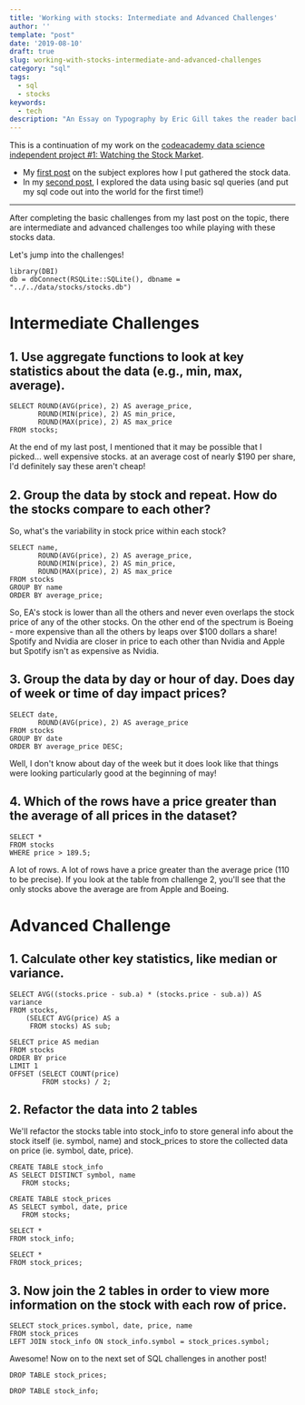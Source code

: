 ```yaml
---
title: 'Working with stocks: Intermediate and Advanced Challenges'
author: ''
template: "post"
date: '2019-08-10'
draft: true
slug: working-with-stocks-intermediate-and-advanced-challenges
category: "sql"
tags:
  - sql
  - stocks
keywords:
  - tech
description: "An Essay on Typography by Eric Gill takes the reader back to the year 1930. The year when a conflict between two worlds came to its term. The machines of the industrial world finally took over the handicrafts."
---
```


This is a continuation of my work on the [codeacademy data science independent project #1: Watching the Stock Market](https://discuss.codecademy.com/t/data-science-independent-project-1-watching-the-stock-market/419943).

* My [first post](../../07/creating-a-stocks-database/) on the subject explores how I put gathered the stock data.
* In my [second post](../../07/working-with-stocks-basic-sql), I explored the data using basic sql queries (and put my sql code out into the world for the first time!)

***
After completing the basic challenges from my last post on the topic, there are intermediate and advanced challenges too while playing with these stocks data.

Let's jump into the challenges!
```{r setup, include=FALSE}
library(DBI)
db = dbConnect(RSQLite::SQLite(), dbname = "../../data/stocks/stocks.db")
```

# Intermediate Challenges

## 1. Use aggregate functions to look at key statistics about the data (e.g., min, max, average).

```{sql intermediate1, connection=db}
SELECT ROUND(AVG(price), 2) AS average_price,
       ROUND(MIN(price), 2) AS min_price,
       ROUND(MAX(price), 2) AS max_price
FROM stocks;
```

At the end of my last post, I mentioned that it may be possible that I picked... well expensive stocks. at an average cost of nearly $190 per share, I'd definitely say these aren't cheap!

## 2. Group the data by stock and repeat. How do the stocks compare to each other?

So, what's the variability in stock price within each stock?

```{sql intermediate2, connection=db}
SELECT name,
       ROUND(AVG(price), 2) AS average_price,
       ROUND(MIN(price), 2) AS min_price,
       ROUND(MAX(price), 2) AS max_price
FROM stocks
GROUP BY name
ORDER BY average_price;
```

So, EA's stock is lower than all the others and never even overlaps the stock price of any of the other stocks. On the other end of the spectrum is Boeing - more expensive than all the others by leaps over $100 dollars a share! Spotify and Nvidia are closer in price to each other than Nvidia and Apple but Spotify isn't as expensive as Nvidia.


## 3. Group the data by day or hour of day. Does day of week or time of day impact prices?

```{sql intermediate3, connection=db}
SELECT date,
       ROUND(AVG(price), 2) AS average_price
FROM stocks
GROUP BY date
ORDER BY average_price DESC;
```

Well, I don't know about day of the week but it does look like that things were looking particularly good at the beginning of may!


## 4. Which of the rows have a price greater than the average of all prices in the dataset?
```{sql test, connection=db}
SELECT *
FROM stocks
WHERE price > 189.5;
```
A lot of rows. A lot of rows have a price greater than the average price (110 to be precise). If you look at the table from challenge 2, you'll see that the only stocks above the average are from Apple and Boeing.

# Advanced Challenge

## 1. Calculate other key statistics, like median or variance.

```{sql variance, connection=db}
SELECT AVG((stocks.price - sub.a) * (stocks.price - sub.a)) AS variance
FROM stocks,
    (SELECT AVG(price) AS a
     FROM stocks) AS sub;
```

```{sql median, connection=db}
SELECT price AS median
FROM stocks
ORDER BY price
LIMIT 1
OFFSET (SELECT COUNT(price)
        FROM stocks) / 2;
```


## 2. Refactor the data into 2 tables

We'll refactor the stocks table into stock_info to store general info about the stock itself (ie. symbol, name) and stock_prices to store the collected data on price (ie. symbol, date, price).

```{sql create_stock_info, connection=db}
CREATE TABLE stock_info
AS SELECT DISTINCT symbol, name
   FROM stocks;
```
```{sql create_stock_price, connection=db}
CREATE TABLE stock_prices
AS SELECT symbol, date, price
   FROM stocks;
```

```{sql show_stock_info, connection = db}
SELECT *
FROM stock_info;
```
```{sql show_stock_prices, connection = db}
SELECT *
FROM stock_prices;
```

## 3. Now join the 2 tables in order to view more information on the stock with each row of price.
```{sql advanced3, connection = db}
SELECT stock_prices.symbol, date, price, name
FROM stock_prices
LEFT JOIN stock_info ON stock_info.symbol = stock_prices.symbol;
```

Awesome! Now on to the next set of SQL challenges in another post!

```{sql clean_up, connection = db}
DROP TABLE stock_prices;
```
```{sql clean_up2, connection = db}
DROP TABLE stock_info;
```
